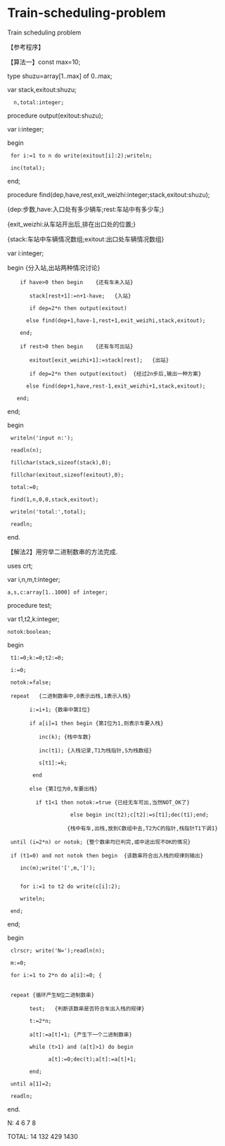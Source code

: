 # Train-scheduling-problem

Train scheduling problem

【参考程序】

【算法一】const max=10;

type shuzu=array[1..max] of 0..max;

var   stack,exitout:shuzu;

      n,total:integer;
      
procedure output(exitout:shuzu);

var i:integer;

begin

     for i:=1 to n do write(exitout[i]:2);writeln;
     
     inc(total);
     
end;

procedure find(dep,have,rest,exit_weizhi:integer;stack,exitout:shuzu);

{dep:步数,have:入口处有多少辆车;rest:车站中有多少车;}

{exit_weizhi:从车站开出后,排在出口处的位置;}

{stack:车站中车辆情况数组;exitout:出口处车辆情况数组}

var i:integer;

begin  {分入站,出站两种情况讨论}

	    if have>0 then begin    {还有车未入站}
      
	       stack[rest+1]:=n+1-have;   {入站}
         
	       if dep=2*n then output(exitout)
         
		  else find(dep+1,have-1,rest+1,exit_weizhi,stack,exitout);
      
	    end;
      
	    if rest>0 then begin    {还有车可出站}
      
	       exitout[exit_weizhi+1]:=stack[rest];   {出站}
         
	       if dep=2*n then output(exitout)	{经过2n步后,输出一种方案}
         
		  else find(dep+1,have,rest-1,exit_weizhi+1,stack,exitout);
      
	   end;
     
end;

begin

     writeln('input n:');
     
     readln(n);
     
     fillchar(stack,sizeof(stack),0);
     
     fillchar(exitout,sizeof(exitout),0);
     
     total:=0;
     
     find(1,n,0,0,stack,exitout);
     
     writeln('total:',total);
     
     readln;
     
end.

【解法2】用穷举二进制数串的方法完成.

uses crt;

var i,n,m,t:integer;

    a,s,c:array[1..1000] of integer;
    
procedure test;

var t1,t2,k:integer;

    notok:boolean;
    
begin

     t1:=0;k:=0;t2:=0;
     
     i:=0;
     
     notok:=false;
     
     repeat   {二进制数串中,0表示出栈,1表示入栈}
     
           i:=i+1; {数串中第I位}
           
           if a[i]=1 then begin {第I位为1,则表示车要入栈}
           
              inc(k); {栈中车数}
              
              inc(t1); {入栈记录,T1为栈指针,S为栈数组}
              
              s[t1]:=k;
              
            end
            
           else {第I位为0,车要出栈}
           
             if t1<1 then notok:=true {已经无车可出,当然NOT_OK了}
             
                        else begin inc(t2);c[t2]:=s[t1];dec(t1);end;
                        
                       {栈中有车,出栈,放到C数组中去,T2为C的指针,栈指针T1下调1}
                       
     until (i=2*n) or notok; {整个数串均已判完,或中途出现不OK的情况}
     
     if (t1=0) and not notok then begin  {该数串符合出入栈的规律则输出}
     
        inc(m);write('[',m,']');
        
        
        for i:=1 to t2 do write(c[i]:2);
        
        writeln;
        
     end;
     
end;

begin

     clrscr; write('N=');readln(n);
     
     m:=0;
     
     for i:=1 to 2*n do a[i]:=0; {
     
     
     repeat {循环产生N位二进制数串}
     
           test;   {判断该数串是否符合车出入栈的规律}
           
           t:=2*n;
           
           a[t]:=a[t]+1; {产生下一个二进制数串}
           
           while (t>1) and (a[t]>1) do begin
           
                 a[t]:=0;dec(t);a[t]:=a[t]+1;
                 
           end;
           
     until a[1]=2;
     
     readln;
     
end.

N:       4        6        7         8

TOTAL:  14       132      429       1430
